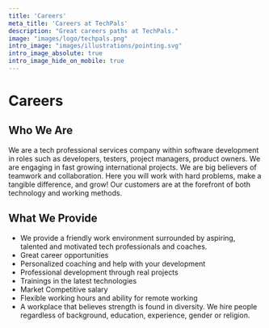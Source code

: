 ```yaml
---
title: 'Careers'
meta_title: 'Careers at TechPals'
description: "Great careers paths at TechPals."
image: "images/logo/techpals.png"
intro_image: "images/illustrations/pointing.svg"
intro_image_absolute: true
intro_image_hide_on_mobile: true
---
```


# Careers

## Who We Are

We are a tech professional services company within software development in roles such as developers, testers, project managers, product owners. We are engaging in fast growing international projects. We are big believers of teamwork and collaboration. Here you will work with hard problems, make a tangible difference, and grow! Our customers are at the forefront of both technology and working methods.

## What We Provide

* We provide a friendly work environment surrounded by aspiring, talented and motivated tech professionals and coaches.
* Great career opportunities
* Personalized coaching and help with your development
* Professional development through real projects
* Trainings in the latest technologies
* Market Competitive salary
* Flexible working hours and ability for remote working
* A workplace that believes strength is found in diversity. We hire people regardless of background, education, experience, gender or religion.

